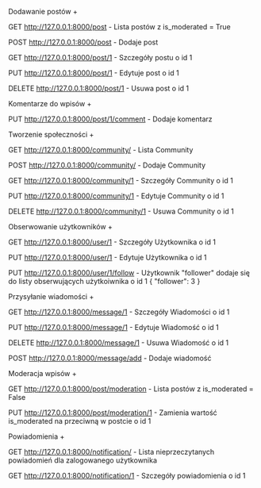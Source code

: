 Dodawanie postów +

GET http://127.0.0.1:8000/post - Lista postów z is_moderated = True
	
POST http://127.0.0.1:8000/post - Dodaje post

GET http://127.0.0.1:8000/post/1 - Szczegóły postu o id 1
	
PUT http://127.0.0.1:8000/post/1 - Edytuje post o id 1

DELETE http://127.0.0.1:8000/post/1 - Usuwa post o id 1


Komentarze do wpisów +

PUT http://127.0.0.1:8000/post/1/comment - Dodaje komentarz

Tworzenie społeczności +

GET http://127.0.0.1:8000/community/ - Lista Community

POST http://127.0.0.1:8000/community/ - Dodaje Community

GET http://127.0.0.1:8000/community/1 - Szczegóły Community o id 1

PUT http://127.0.0.1:8000/community/1 - Edytuje Community o id 1

DELETE http://127.0.0.1:8000/community/1 - Usuwa Community o id 1


Obserwowanie użytkowników +

GET http://127.0.0.1:8000/user/1 - Szczegóły Użytkownika o id 1

PUT http://127.0.0.1:8000/user/1 - Edytuje Użytkownika o id 1

PUT http://127.0.0.1:8000/user/1/follow - Użytkownik "follower" dodaje się do listy obserwujących użytkoiwnika o id 1
	{
    "follower": 3
	}


Przysyłanie wiadomości +

GET http://127.0.0.1:8000/message/1 - Szczegóły Wiadomości o id 1

PUT http://127.0.0.1:8000/message/1 - Edytuje Wiadomość o id 1

DELETE http://127.0.0.1:8000/message/1 - Usuwa Wiadomość o id 1

POST http://127.0.0.1:8000/message/add - Dodaje wiadomość


Moderacja wpisów +

GET http://127.0.0.1:8000/post/moderation - Lista postów z is_moderated = False

PUT http://127.0.0.1:8000/post/moderation/1 - Zamienia wartość is_moderated na przeciwną w postcie o id 1


Powiadomienia +

GET http://127.0.0.1:8000/notification/ - Lista nieprzeczytanych powiadomień dla zalogowanego użytkownika

GET http://127.0.0.1:8000/notification/1 - Szczegóły powiadomienia o id 1

